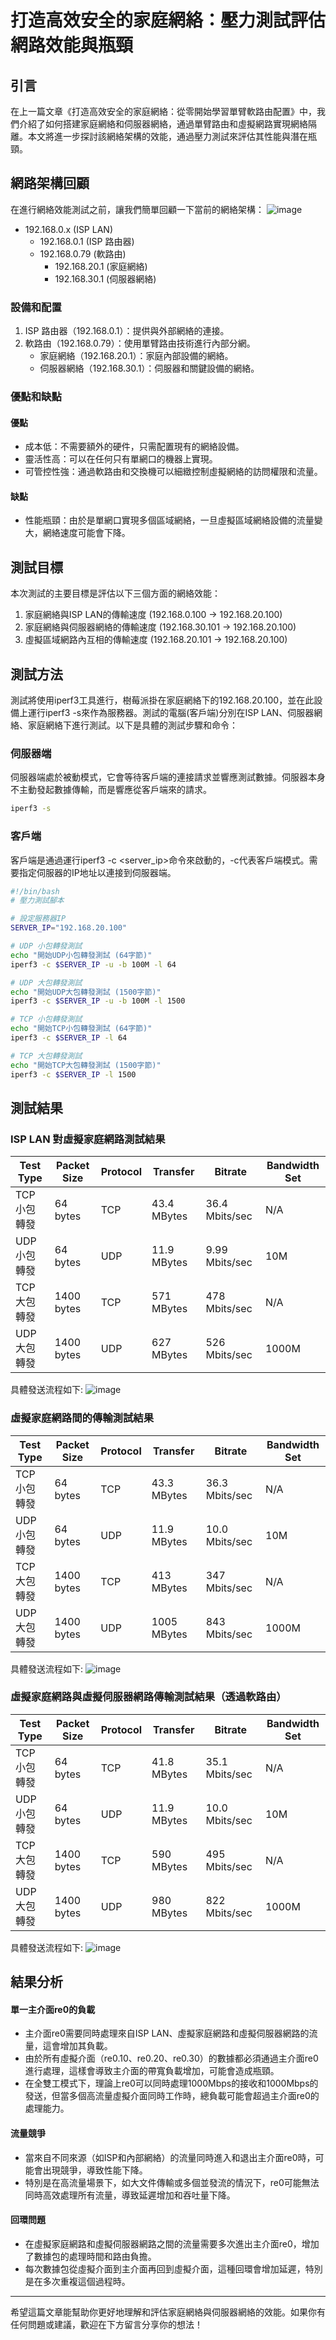 # 打造高效安全的家庭網絡：壓力測試評估網路效能與瓶頸

## 引言

在上一篇文章《打造高效安全的家庭網絡：從零開始學習單臂軟路由配置》中，我們介紹了如何搭建家庭網絡和伺服器網絡，通過單臂路由和虛擬網路實現網絡隔離。本文將進一步探討該網絡架構的效能，通過壓力測試來評估其性能與潛在瓶頸。

## 網路架構回顧

在進行網絡效能測試之前，讓我們簡單回顧一下當前的網絡架構：
![image](https://github.com/hhjjy/hhjjy.github.io/assets/45664168/dd35ba1d-5bab-4cb7-8009-34f7ab4dfd79)

- 192.168.0.x (ISP LAN)
  - 192.168.0.1 (ISP 路由器)
  - 192.168.0.79 (軟路由)
    - 192.168.20.1 (家庭網絡)
    - 192.168.30.1 (伺服器網絡)

### 設備和配置

1. ISP 路由器（192.168.0.1）：提供與外部網絡的連接。
2. 軟路由（192.168.0.79）：使用單臂路由技術進行內部分網。
   - 家庭網絡（192.168.20.1）：家庭內部設備的網絡。
   - 伺服器網絡（192.168.30.1）：伺服器和關鍵設備的網絡。

### 優點和缺點

#### 優點

- 成本低：不需要額外的硬件，只需配置現有的網絡設備。
- 靈活性高：可以在任何只有單網口的機器上實現。
- 可管控性強：通過軟路由和交換機可以細緻控制虛擬網絡的訪問權限和流量。

#### 缺點

- 性能瓶頸：由於是單網口實現多個區域網絡，一旦虛擬區域網絡設備的流量變大，網絡速度可能會下降。

## 測試目標

本次測試的主要目標是評估以下三個方面的網絡效能：

1. 家庭網絡與ISP LAN的傳輸速度 (192.168.0.100 -> 192.168.20.100)
2. 家庭網絡與伺服器網絡的傳輸速度 (192.168.30.101 -> 192.168.20.100)
3. 虛擬區域網路內互相的傳輸速度 (192.168.20.101 -> 192.168.20.100)

## 測試方法

測試將使用iperf3工具進行，樹莓派掛在家庭網絡下的192.168.20.100，並在此設備上運行iperf3 -s來作為服務器。測試的電腦(客戶端)分別在ISP LAN、伺服器網絡、家庭網絡下進行測試。以下是具體的測試步驟和命令：
### 伺服器端
伺服器端處於被動模式，它會等待客戶端的連接請求並響應測試數據。伺服器本身不主動發起數據傳輸，而是響應從客戶端來的請求。

```bash
iperf3 -s 
```

### 客戶端
客戶端是通過運行iperf3 -c <server_ip>命令來啟動的，-c代表客戶端模式。需要指定伺服器的IP地址以連接到伺服器端。

```bash
#!/bin/bash
# 壓力測試腳本

# 設定服務器IP
SERVER_IP="192.168.20.100"

# UDP 小包轉發測試
echo "開始UDP小包轉發測試 (64字節)"
iperf3 -c $SERVER_IP -u -b 100M -l 64

# UDP 大包轉發測試
echo "開始UDP大包轉發測試 (1500字節)"
iperf3 -c $SERVER_IP -u -b 100M -l 1500

# TCP 小包轉發測試
echo "開始TCP小包轉發測試 (64字節)"
iperf3 -c $SERVER_IP -l 64

# TCP 大包轉發測試
echo "開始TCP大包轉發測試 (1500字節)"
iperf3 -c $SERVER_IP -l 1500

```


## 測試結果

### ISP LAN 對虛擬家庭網路測試結果

| Test Type | Packet Size | Protocol | Transfer     | Bitrate         | Bandwidth Set |
|-----------|-------------|----------|--------------|-----------------|---------------|
| TCP小包轉發 | 64 bytes    | TCP      | 43.4 MBytes  | 36.4 Mbits/sec  | N/A           |
| UDP小包轉發 | 64 bytes    | UDP      | 11.9 MBytes  | 9.99 Mbits/sec  | 10M           |
| TCP大包轉發 | 1400 bytes  | TCP      | 571 MBytes   | 478 Mbits/sec   | N/A           |
| UDP大包轉發 | 1400 bytes  | UDP      | 627 MBytes   | 526 Mbits/sec   | 1000M         |

具體發送流程如下:
![image](https://github.com/hhjjy/hhjjy.github.io/assets/45664168/b5084426-807b-4a0f-9885-d90c31386342)

### 虛擬家庭網路間的傳輸測試結果

| Test Type   | Packet Size | Protocol | Transfer     | Bitrate         | Bandwidth Set |
|-------------|-------------|----------|--------------|-----------------|---------------|
| TCP小包轉發 | 64 bytes    | TCP      | 43.3 MBytes  | 36.3 Mbits/sec  | N/A           |
| UDP小包轉發 | 64 bytes    | UDP      | 11.9 MBytes  | 10.0 Mbits/sec  | 10M           |
| TCP大包轉發 | 1400 bytes  | TCP      | 413 MBytes   | 347 Mbits/sec   | N/A           |
| UDP大包轉發 | 1400 bytes  | UDP      | 1005 MBytes  | 843 Mbits/sec   | 1000M         |

具體發送流程如下:
![image](https://github.com/hhjjy/hhjjy.github.io/assets/45664168/b355648d-4f43-4779-abeb-6fa0a7a0960d)

### 虛擬家庭網路與虛擬伺服器網路傳輸測試結果（透過軟路由）

| Test Type   | Packet Size | Protocol | Transfer     | Bitrate         | Bandwidth Set |
|-------------|-------------|----------|--------------|-----------------|---------------|
| TCP小包轉發 | 64 bytes    | TCP      | 41.8 MBytes  | 35.1 Mbits/sec  | N/A           |
| UDP小包轉發 | 64 bytes    | UDP      | 11.9 MBytes  | 10.0 Mbits/sec  | 10M           |
| TCP大包轉發 | 1400 bytes  | TCP      | 590 MBytes   | 495 Mbits/sec   | N/A           |
| UDP大包轉發 | 1400 bytes  | UDP      | 980 MBytes   | 822 Mbits/sec   | 1000M         |

具體發送流程如下:
![image](https://github.com/hhjjy/hhjjy.github.io/assets/45664168/c0110e8e-bb7c-44de-8c25-216c8e18041f)

## 結果分析
#### 單一主介面re0的負載

- 主介面re0需要同時處理來自ISP LAN、虛擬家庭網路和虛擬伺服器網路的流量，這會增加其負載。
- 由於所有虛擬介面（re0.10、re0.20、re0.30）的數據都必須通過主介面re0進行處理，這樣會導致主介面的帶寬負載增加，可能會造成瓶頸。
- 在全雙工模式下，理論上re0可以同時處理1000Mbps的接收和1000Mbps的發送，但當多個高流量虛擬介面同時工作時，總負載可能會超過主介面re0的處理能力。

#### 流量競爭

- 當來自不同來源（如ISP和內部網絡）的流量同時進入和退出主介面re0時，可能會出現競爭，導致性能下降。
- 特別是在高流量場景下，如大文件傳輸或多個並發流的情況下，re0可能無法同時高效處理所有流量，導致延遲增加和吞吐量下降。

#### 回環問題

- 在虛擬家庭網路和虛擬伺服器網路之間的流量需要多次進出主介面re0，增加了數據包的處理時間和路由負擔。
- 每次數據包從虛擬介面到主介面再回到虛擬介面，這種回環會增加延遲，特別是在多次重複這個過程時。

---

希望這篇文章能幫助你更好地理解和評估家庭網絡與伺服器網絡的效能。如果你有任何問題或建議，歡迎在下方留言分享你的想法！